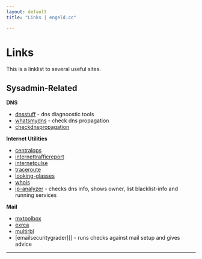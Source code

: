 ```yaml
---
layout: default
title: "Links | engeld.cc"

---
```

# Links

This is a linklist to several useful sites.

## Sysadmin-Related

**DNS**

 - [dnsstuff][] - dns diagnoostic tools
 - [whatsmydns][] - check dns propagation
 - [checkdnspropagation][checkdns]

**Internet Utilities**

 - [centralops][]
 - [internettrafficreport][itr]
 - [internetpulse][ipulse]
 - [traceroute][tracert]
 - [looking-glasses][glasses]
 - [whois][]
 - [ip-analyzer][ip-analyze] - checks dns info, shows owner, list blacklist-info and running services

**Mail**

 - [mxtoolbox][mxtool]
 - [exrca][]
 - [multirbl][]
 - [emailsecuritygrader][] - runs checks against mail setup and gives advice
---

[dnsstuff]:     http://www.dnsstuff.com
[whatsmydns]:   http://www.whatsmydns.net
[checkdns]:     http://checkdnspropagation.com/

[centralops]:   http://centralops.net/co/
[itr]:          http://www.internettrafficreport.com/
[ipulse]:       http://www.internetpulse.net/
[tracert]:      http://www.traceroute.org/
[glasses]:      http://www.bgp4.as/looking-glasses
[whois]:        http://whois.arin.net/ui
[ip-analyze]:   http://ipa.dolansoft.org
[cloud-mon]:    http://cloudmonitor.ca.com/en/
[dig-web]:      http://digwebinterface.com/
[senderbase]:   http://www.senderbase.org/

[ssl-test]:     https://www.ssllabs.com/ssltest/index.html

[isup]:         http://www.isitdownrightnow.com/
[isup2]:        http://www.downforeveryoneorjustme.com/

[mxtool]:       http://www.mxtoolbox.com
[spf-rec-test]: http://www.kitterman.com/spf/validate.html
[exrca]:        https://testconnectivity.microsoft.com/ 
[multirbl]:     http://multirbl.valli.org/
[mailsecgrade]: http://www.emailsecuritygrader.com

[ninite]:       http://ninite.com/
